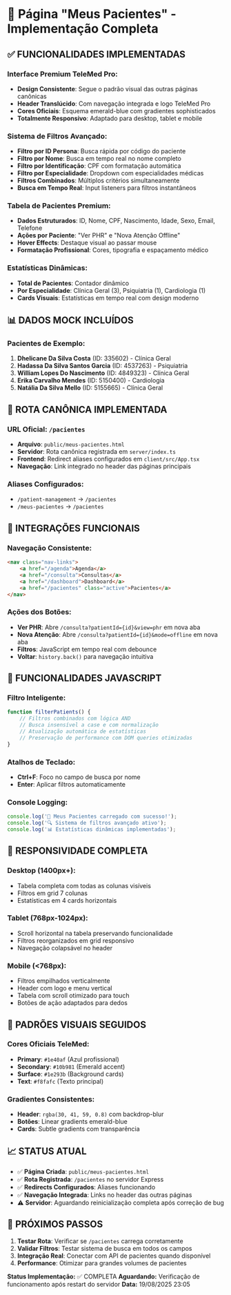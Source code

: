 # 👥 Página "Meus Pacientes" - Implementação Completa

## ✅ FUNCIONALIDADES IMPLEMENTADAS

### Interface Premium TeleMed Pro:
- **Design Consistente**: Segue o padrão visual das outras páginas canônicas
- **Header Translúcido**: Com navegação integrada e logo TeleMed Pro
- **Cores Oficiais**: Esquema emerald-blue com gradientes sophisticados
- **Totalmente Responsivo**: Adaptado para desktop, tablet e mobile

### Sistema de Filtros Avançado:
- **Filtro por ID Persona**: Busca rápida por código do paciente
- **Filtro por Nome**: Busca em tempo real no nome completo
- **Filtro por Identificação**: CPF com formatação automática
- **Filtro por Especialidade**: Dropdown com especialidades médicas
- **Filtros Combinados**: Múltiplos critérios simultaneamente
- **Busca em Tempo Real**: Input listeners para filtros instantâneos

### Tabela de Pacientes Premium:
- **Dados Estruturados**: ID, Nome, CPF, Nascimento, Idade, Sexo, Email, Telefone
- **Ações por Paciente**: "Ver PHR" e "Nova Atenção Offline"
- **Hover Effects**: Destaque visual ao passar mouse
- **Formatação Profissional**: Cores, tipografia e espaçamento médico

### Estatísticas Dinâmicas:
- **Total de Pacientes**: Contador dinâmico
- **Por Especialidade**: Clínica Geral (3), Psiquiatria (1), Cardiologia (1)
- **Cards Visuais**: Estatísticas em tempo real com design moderno

## 📊 DADOS MOCK INCLUÍDOS

### Pacientes de Exemplo:
1. **Dhelicane Da Silva Costa** (ID: 335602) - Clínica Geral
2. **Hadassa Da Silva Santos Garcia** (ID: 4537263) - Psiquiatria
3. **William Lopes Do Nascimento** (ID: 4849323) - Clínica Geral
4. **Erika Carvalho Mendes** (ID: 5150400) - Cardiologia
5. **Natália Da Silva Mello** (ID: 5155665) - Clínica Geral

## 🎯 ROTA CANÔNICA IMPLEMENTADA

### URL Oficial: `/pacientes`
- **Arquivo**: `public/meus-pacientes.html`
- **Servidor**: Rota canônica registrada em `server/index.ts`
- **Frontend**: Redirect aliases configurados em `client/src/App.tsx`
- **Navegação**: Link integrado no header das páginas principais

### Aliases Configurados:
- `/patient-management` → `/pacientes`
- `/meus-pacientes` → `/pacientes`

## 🔗 INTEGRAÇÕES FUNCIONAIS

### Navegação Consistente:
```html
<nav class="nav-links">
    <a href="/agenda">Agenda</a>
    <a href="/consulta">Consultas</a>
    <a href="/dashboard">Dashboard</a>
    <a href="/pacientes" class="active">Pacientes</a>
</nav>
```

### Ações dos Botões:
- **Ver PHR**: Abre `/consulta?patientId={id}&view=phr` em nova aba
- **Nova Atenção**: Abre `/consulta?patientId={id}&mode=offline` em nova aba
- **Filtros**: JavaScript em tempo real com debounce
- **Voltar**: `history.back()` para navegação intuitiva

## 🧪 FUNCIONALIDADES JAVASCRIPT

### Filtro Inteligente:
```javascript
function filterPatients() {
    // Filtros combinados com lógica AND
    // Busca insensível a case e com normalização
    // Atualização automática de estatísticas
    // Preservação de performance com DOM queries otimizadas
}
```

### Atalhos de Teclado:
- **Ctrl+F**: Foco no campo de busca por nome
- **Enter**: Aplicar filtros automaticamente

### Console Logging:
```javascript
console.log('👥 Meus Pacientes carregado com sucesso!');
console.log('🔍 Sistema de filtros avançado ativo');
console.log('📊 Estatísticas dinâmicas implementadas');
```

## 📱 RESPONSIVIDADE COMPLETA

### Desktop (1400px+):
- Tabela completa com todas as colunas visíveis
- Filtros em grid 7 colunas
- Estatísticas em 4 cards horizontais

### Tablet (768px-1024px):
- Scroll horizontal na tabela preservando funcionalidade
- Filtros reorganizados em grid responsivo
- Navegação colapsável no header

### Mobile (<768px):
- Filtros empilhados verticalmente
- Header com logo e menu vertical
- Tabela com scroll otimizado para touch
- Botões de ação adaptados para dedos

## 🎨 PADRÕES VISUAIS SEGUIDOS

### Cores Oficiais TeleMed:
- **Primary**: `#1e40af` (Azul profissional)
- **Secondary**: `#10b981` (Emerald accent)
- **Surface**: `#1e293b` (Background cards)
- **Text**: `#f8fafc` (Texto principal)

### Gradientes Consistentes:
- **Header**: `rgba(30, 41, 59, 0.8)` com backdrop-blur
- **Botões**: Linear gradients emerald-blue
- **Cards**: Subtle gradients com transparência

## 📈 STATUS ATUAL

- ✅ **Página Criada**: `public/meus-pacientes.html`
- ✅ **Rota Registrada**: `/pacientes` no servidor Express
- ✅ **Redirects Configurados**: Aliases funcionando
- ✅ **Navegação Integrada**: Links no header das outras páginas
- ⚠️ **Servidor**: Aguardando reinicialização completa após correção de bug

## 🚀 PRÓXIMOS PASSOS

1. **Testar Rota**: Verificar se `/pacientes` carrega corretamente
2. **Validar Filtros**: Testar sistema de busca em todos os campos
3. **Integração Real**: Conectar com API de pacientes quando disponível
4. **Performance**: Otimizar para grandes volumes de pacientes

**Status Implementação:** ✅ COMPLETA
**Aguardando:** Verificação de funcionamento após restart do servidor
**Data:** 19/08/2025 23:05